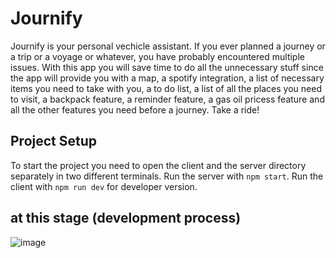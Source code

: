 # Journify
Journify is your personal vechicle assistant. If you ever planned a journey or a trip or a voyage or whatever, you have probably encountered multiple issues. With this app you will save time to do all the unnecessary stuff since the app will provide you with a map, a spotify integration, a list of necessary items you need to take with you, a to do list, a list of all the places you need to visit, a backpack feature, a reminder feature, a gas oil pricess feature and all the other features you need before a journey. Take a ride!

## Project Setup

To start the project you need to open the client and the server directory separately in two different terminals. Run the server with `npm start`. Run the client with `npm run dev` for developer version. 

## at this stage (development process)
![image](https://github.com/jzielinski47/journify/assets/63867153/b96c10da-9d58-4a10-a00d-317bca00fe6c)
